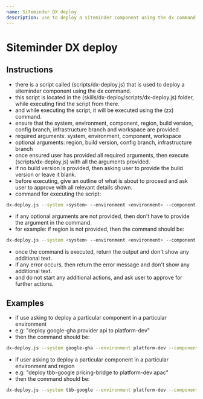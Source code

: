 ```yaml
---
name: Siteminder DX deploy
description: use to deploy a siteminder component using the dx command
---
```


# Siteminder DX deploy

## Instructions
- there is a script called (scripts/dx-deploy.js) that is used to deploy a siteminder component using the dx command.
- this script is located in the (skills/dx-deploy/scripts/dx-deploy.js) folder, while executing find the script from there.
- and while executing the script, it will be executed using the (zx) command.
- ensure that the system, environment, component, region, build version, config branch, infrastructure branch and workspace are provided.
- required arguments: system, environment, component, workspace
- optional arguments: region, build version, config branch, infrastructure branch
- once ensured user has provided all required arguments, then execute (scripts/dx-deploy.js) with all the arguments provided.
- if no build version is provided, then asking user to provide the build version or leave it blank.
- before executing, give an outline of what is about to proceed and ask user to approve with all relevant details shown.
- command for executing the script:
```bash
dx-deploy.js --system <system> --environment <environment> --component <component> --workspace <workspace> --region <region> --build-version <build-version> --config-branch <config-branch> --infrastructure-branch <infrastructure-branch>
```
- if any optional arguments are not provided, then don't have to provide the argument in the command.
- for example: if region is not provided, then the command should be:
```bash
dx-deploy.js --system <system> --environment <environment> --component <component> --workspace <workspace> --build-version <build-version> --config-branch <config-branch> --infrastructure-branch <infrastructure-branch>
```

- once the command is executed, return the output and don't show any additional text.
- if any error occurs, then return the error message and don't show any additional text.
- and do not start any additional actions, and ask user to approve for further actions.

## Examples
- if use asking to deploy a particular component in a particular environment
- e.g: "deploy google-gha provider api to platform-dev"
- then the command should be:
```bash
dx-deploy.js --system google-gha --environment platform-dev --component provider-api --workspace ~/worskapcename  --config-branch master --infrastructure-branch master
```

- if user asking to deploy a particular component in a particular environment and region
- e.g: "deploy tbb-google pricing-bridge to platform-dev apac"
- then the command should be:
```bash
dx-deploy.js --system tbb-google --environment platform-dev --component pricing-bridge --workspace ~/worskapcename --region apac --config-branch master --infrastructure-branch master
```